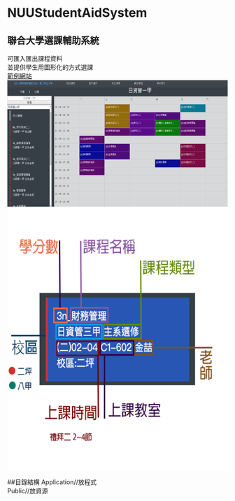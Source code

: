 # NUUStudentAidSystem
## 聯合大學選課輔助系統

可匯入匯出課程資料<br>
並提供學生用圖形化的方式選課<br>
<a href="studentaid.nuucloud.com/">範例網站</a>
<img src="https://github.com/MichaelPanW/NUUStudentAidSystem/blob/master/Public/Studentaid/images/studentaid.png" width="600" height="290">
<img src="https://github.com/MichaelPanW/NUUStudentAidSystem/blob/master/Public/Studentaid/images/teach.png" width="600" height="600">

##目錄結構
Application//放程式<br>
Public//放資源<br>